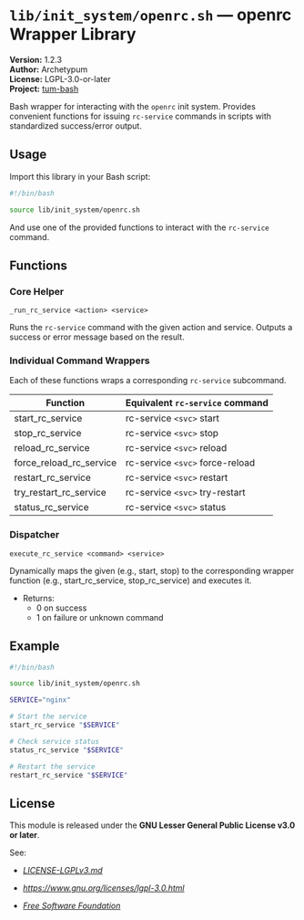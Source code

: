 # `lib/init_system/openrc.sh` — openrc Wrapper Library

**Version:** 1.2.3  
**Author:** Archetypum  
**License:** LGPL-3.0-or-later  
**Project:** [tum-bash](https://github.com/Archetypum/tum-bash.git)

Bash wrapper for interacting with the `openrc` init system. Provides convenient functions for issuing `rc-service` commands in scripts with standardized success/error output.

## Usage

Import this library in your Bash script:

```bash
#!/bin/bash

source lib/init_system/openrc.sh
```

And use one of the provided functions to interact with the `rc-service` command.

## Functions

### Core Helper

`_run_rc_service <action> <service>`

Runs the `rc-service` command with the given action and service. Outputs a success or error message based on the result.

### Individual Command Wrappers

Each of these functions wraps a corresponding `rc-service` subcommand.

| **Function**                | **Equivalent `rc-service` command** |
|-----------------------------|-------------------------------------| 
| start_rc_service            | rc-service `<svc>` start            |
| stop_rc_service             | rc-service `<svc>` stop             |
| reload_rc_service           | rc-service `<svc>` reload           |
| force_reload_rc_service     | rc-service `<svc>` force-reload     |
| restart_rc_service          | rc-service `<svc>` restart          |
| try_restart_rc_service      | rc-service `<svc>` try-restart      |
| status_rc_service           | rc-service `<svc>` status           |

### Dispatcher

`execute_rc_service <command> <service>`

Dynamically maps the given <command> (e.g., start, stop) to the corresponding wrapper function (e.g., start_rc_service, stop_rc_service) and executes it.

- Returns:
    - 0 on success
    - 1 on failure or unknown command

## Example

```bash
#!/bin/bash

source lib/init_system/openrc.sh

SERVICE="nginx"

# Start the service
start_rc_service "$SERVICE"

# Check service status
status_rc_service "$SERVICE"

# Restart the service
restart_rc_service "$SERVICE"
```

## License

This module is released under the **GNU Lesser General Public License v3.0 or later**.

See:

- [_LICENSE-LGPLv3.md_](https://github.com/Archetypum/tum-bash/blob/master/LICENSE-LGPLv3.md)

- _https://www.gnu.org/licenses/lgpl-3.0.html_

- [_Free Software Foundation_](https://www.fsf.org/)

